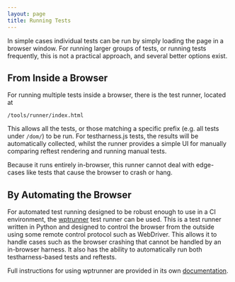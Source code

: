 ```yaml
---
layout: page
title: Running Tests
---
```

In simple cases individual tests can be run by simply loading the page
in a browser window. For running larger groups of tests, or running
tests frequently, this is not a practical approach, and several better
options exist.

## From Inside a Browser

For running multiple tests inside a browser, there is the test runner,
located at

    /tools/runner/index.html

This allows all the tests, or those matching a specific prefix
(e.g. all tests under `/dom/`) to be run. For testharness.js tests,
the results will be automatically collected, whilst the runner
provides a simple UI for manually comparing reftest rendering and
running manual tests.

Because it runs entirely in-browser, this runner cannot deal with
edge-cases like tests that cause the browser to crash or hang.

## By Automating the Browser

For automated test running designed to be robust enough to use in a CI
environment, the [wptrunner](http://github.com/w3c/wptrunner) test runner
can be used. This is a test runner written in Python and designed to
control the browser from the outside using some remote control
protocol such as WebDriver. This allows it to handle cases such as the
browser crashing that cannot be handled by an in-browser harness. It
also has the ability to automatically run both testharness-based tests
and reftests.

Full instructions for using wptrunner are provided in its own
[documentation](http://wptrunner.readthedocs.org).
